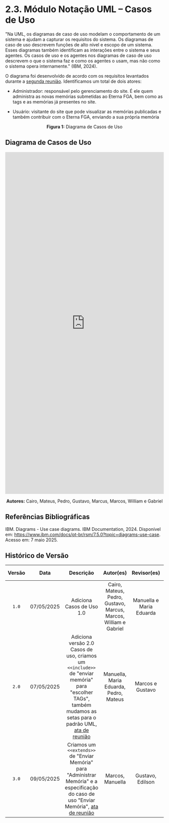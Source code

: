 # 2.3. Módulo Notação UML – Casos de Uso

"Na UML, os diagramas de caso de uso modelam o comportamento de um sistema e ajudam a capturar os requisitos do sistema.
Os diagramas de caso de uso descrevem funções de alto nível e escopo de um sistema. Esses diagramas também identificam as interações entre o sistema e seus agentes. Os casos de uso e os agentes nos diagramas de caso de uso descrevem o que o sistema faz e como os agentes o usam, mas não como o sistema opera internamente." (IBM, 2024).

O diagrama foi desenvolvido de acordo com os requisitos levantados durante a [segunda reunião](../Atas/ata_reuniao2.md). Identificamos um total de dois atores:

* Administrador: responsável pelo gerenciamento do site. É ele quem administra as novas memórias submetidas ao Eterna FGA, bem como as tags e as memórias já presentes no site.

* Usuário: visitante do site que pode visualizar as memórias publicadas e também contribuir com o Eterna FGA, enviando a sua própria memória

<div style="text-align: center; margin-bottom: 10px;">
  <p><strong>Figura 1:</strong> Diagrama de Casos de Uso</p>
</div>

## Diagrama de Casos de Uso

<iframe frameborder="0" style="width:100%;height:1084px;" src="https://viewer.diagrams.net/?tags=%7B%7D&lightbox=1&highlight=0000ff&edit=_blank&layers=1&nav=1&title=Casos%20de%20uso.drawio&dark=auto#Uhttps%3A%2F%2Fdrive.google.com%2Fuc%3Fid%3D1Ixn-ewdOO1I9f7Rywr2uLHOI5wpmR3CL%26export%3Ddownload"></iframe>

<div style="text-align: center; margin-top: 10px;">
  <p><strong>Autores:</strong> Cairo, Mateus, Pedro, Gustavo, Marcus, Marcos, William e Gabriel</p>
</div>  


## Referências Bibliográficas

IBM. Diagrams - Use case diagrams. IBM Documentation, 2024. Disponível em: https://www.ibm.com/docs/pt-br/rsm/7.5.0?topic=diagrams-use-case. Acesso em: 7 maio 2025.

## Histórico de Versão

| Versão | Data | Descrição | Autor(es) | Revisor(es) | Comentário do Revisor |
| :-: | :-: | :-: | :-: | :-: | :-: |
| `1.0` | 07/05/2025  | Adiciona Casos de Uso 1.0 | Cairo, Mateus, Pedro, Gustavo, Marcus, Marcos, William e Gabriel | Manuella e Maria Eduarda | As setas devem ser abertas no UML |
| `2.0` | 07/05/2025 | Adiciona versão 2.0 Casos de uso, criamos um `<<include>>` de "enviar memória" para "escolher TAGs", também mudamos as setas para o padrão UML, [ata de reunião](../Atas/ata_reuniao7.md)  | Manuella, Maria Eduarda, Pedro, Mateus | Marcos e Gustavo | é realmente necessário o uso do `<<include>>` por conta de ser uma ação obrigatória, excelente! |
| `3.0` | 09/05/2025 | Criamos um `<<extends>>` de "Enviar Memória" para "Administrar Memória" e a especificação do caso de uso "Enviar Memória", [ata de reunião](../Atas/ata_reuniao8.md)  | Marcos, Manuella | Gustavo, Edilson | Tiramos o `<<extends>>`, pois entendemos que não era coerente  |